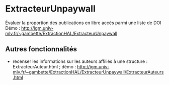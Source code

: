# ExtracteurUnpaywall
Évaluer la proportion des publications en libre accès parmi une liste de DOI
Démo : http://igm.univ-mlv.fr/~gambette/ExtractionHAL/ExtracteurUnpaywall

## Autres fonctionnalités
* recenser les informations sur les auteurs affiliés à une structure : ExtracteurAuteur.html ; démo : http://igm.univ-mlv.fr/~gambette/ExtractionHAL/ExtracteurUnpaywall/ExtracteurAuteurs.html
